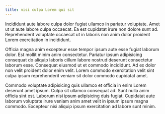 ```yaml
---
title: nisi culpa Lorem qui sit
---
```


Incididunt aute labore culpa dolor fugiat ullamco in pariatur voluptate. Amet ut ut aute labore culpa occaecat. Ea est cupidatat irure non dolore sunt ad. Reprehenderit voluptate occaecat ut in laboris non anim dolor proident Lorem exercitation in incididunt.

Officia magna anim excepteur esse tempor ipsum aute esse fugiat laborum dolor. Est mollit minim anim consectetur. Pariatur ipsum adipisicing consequat do aliquip laboris cillum labore nostrud deserunt consectetur laborum esse. Consequat eiusmod ut et commodo incididunt. Ad ex dolor non velit proident dolor enim velit. Lorem commodo exercitation velit sint culpa ipsum reprehenderit veniam sit dolor commodo cupidatat amet.

Commodo voluptate adipisicing quis ullamco et officia in enim Lorem deserunt amet ipsum. Culpa sit ullamco consequat ad. Sunt nulla anim officia sint est. Laborum nisi ipsum adipisicing duis fugiat. Cupidatat aute laborum voluptate irure veniam anim amet velit in ipsum ipsum magna commodo. Excepteur nisi aliquip ipsum exercitation ad labore sunt minim.